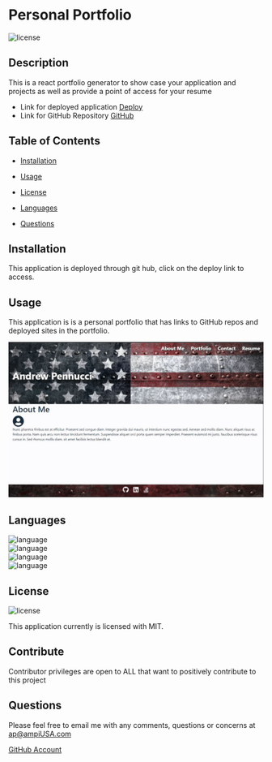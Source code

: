 # Personal Portfolio
  ![license](https://img.shields.io/badge/license-MIT-critical?./license/MIT)

  ## Description
This is a react portfolio generator to show case your application and projects as well as provide a point of access for your resume
    
  * Link for deployed application [Deploy](https://a7063p.github.io/portfolio/#about%20me)   
  * Link for GitHub Repository [GitHub](https://github.com/a7063p/portfolio.git)  


  ## Table of Contents
  * [Installation](#Installation)
  * [Usage](#Usage)
  * [License](#License)
  * [Languages](#Languages)  
  
  
  * [Questions](##Questions) 
  

  ## Installation

  This application is deployed through git hub, click on the deploy link to access.
  
    
    
  ## Usage
This application is is a personal portfolio that has links to GitHub repos and deployed sites in the portfolio.  

  
      

  ![image](.\src\assets\images\portfolio.JPG)  
  
  ## Languages  
  ![language](https://img.shields.io/badge/JavaScript-critical)  
  ![language](https://img.shields.io/badge/ES6-critical)  
  ![language](https://img.shields.io/badge/Node-critical)   
  ![language](https://img.shields.io/badge/REACT-critical)   
   
 

  ## License  
  ![license](https://img.shields.io/badge/license-MIT-critical)
  
  This application currently is licensed with MIT. 
 

  


  ## Contribute
  Contributor privileges are open to ALL that want to positively contribute to this project

  
  

  ## Questions
  Please feel free to email me with any comments, questions or concerns at ap@ampiUSA.com

  [GitHub Account](https://github.com/a7063p)
